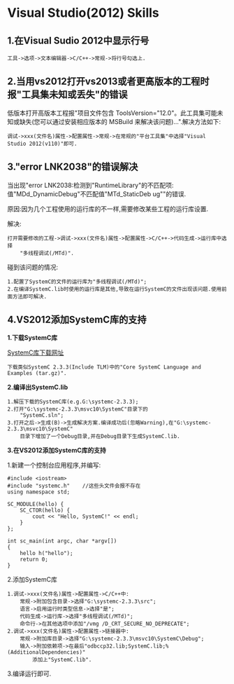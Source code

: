 # Visual Studio(2012) Skills

## 1.在Visual Sudio 2012中显示行号

	工具->选项->文本编辑器->C/C++->常规->将行号勾选上.

## 2.当用vs2012打开vs2013或者更高版本的工程时报"工具集未知或丢失"的错误

低版本打开高版本工程报"项目文件包含 ToolsVersion="12.0"。此工具集可能未知或缺失(您可以通过安装相应版本的 MSBuild 来解决该问题)...".解决方法如下:

	调试->xxx(文件名)属性->配置属性->常规->在常规的"平台工具集"中选择"Visual Studio 2012(v110)"即可.

## 3."error LNK2038"的错误解决

当出现"error LNK2038:检测到"RuntimeLibrary"的不匹配项:值"MDd_DynamicDebug"不匹配值"MTd_StaticDeb ug""的错误.

原因:因为几个工程使用的运行库的不一样,需要修改某些工程的运行库设置.

解决:

	打开需要修改的工程->调试->xxx(文件名)属性->配置属性->C/C++->代码生成->运行库中选择
		"多线程调试(/MTd)".

碰到该问题的情况:

	1.配置了SystemC的文件的运行库为"多线程调试(/MTd)";
	2.在编译SystemC.lib时使用的运行库是其他,导致在运行SystemC的文件出现该问题.使用前面方法即可解决.

## 4.VS2012添加SystemC库的支持

**1.下载SystemC库**

[SystemC库下载网址](https://accellera.org/downloads/standards/systemc)

	下载类似SystemC 2.3.3(Include TLM)中的"Core SystemC Language and Examples (tar.gz)".

**2.编译出SystemC.lib**

	1.解压下载的SystemC库(e.g.G:\systemc-2.3.3);
	2.打开"G:\systemc-2.3.3\msvc10\SystemC"目录下的
		"SystemC.sln";
	3.打开之后->生成(B)->生成解决方案.编译成功后(忽略Warning),在"G:\systemc-2.3.3\msvc10\SystemC"
		目录下增加了一个Debug目录,并在Debug目录下生成SystemC.lib.

**3.在VS2012添加SystemC库的支持**

1.新建一个控制台应用程序,并编写:

	#include <iostream>
	#include "systemc.h"	//这些头文件会报不存在
	using namespace std;
	
	SC_MODULE(hello) {
		SC_CTOR(hello) {
			cout << "Hello, SystemC!" << endl;
		}
	};
	
	int sc_main(int argc, char *argv[])
	{
		hello h("hello");
		return 0;
	}

2.添加SystemC库

	1.调试->xxx(文件名)属性->配置属性->C/C++中:
		常规->附加包含目录->选择"G:\systemc-2.3.3\src";
		语言->启用运行时类型信息->选择"是";
		代码生成->运行库->选择"多线程调试(/MTd)";
		命令行->在其他选项中添加"/vmg /D_CRT_SECURE_NO_DEPRECATE";
	2.调试->xxx(文件名)属性->配置属性->链接器中:
		常规->附加库目录->选择"G:\systemc-2.3.3\msvc10\SystemC\Debug";
		输入->附加依赖项->在最后"odbccp32.lib;SystemC.lib;%(AdditionalDependencies)"
			添加上"SystemC.lib".

3.编译运行即可.
